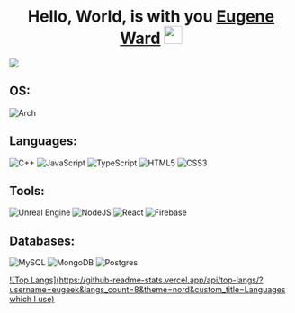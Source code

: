 <h1 align="center">Hello, World, is with you <a href="https://github.com/eugeek/" target="_blank">Eugene Ward</a> 
<img src="https://github.com/blackcater/blackcater/raw/main/images/Hi.gif" height="32"/></h1>

![](https://komarev.com/ghpvc/?username=eugeek&color=blue&style=for-the-badge&&label=VIEWS)

## OS:
![Arch](https://img.shields.io/badge/Arch%20Linux-1793D1?logo=arch-linux&logoColor=fff&style=for-the-badge)

## Languages:
![C++](https://img.shields.io/badge/c++-%2300599C.svg?style=for-the-badge&logo=c%2B%2B&logoColor=white)
![JavaScript](https://img.shields.io/badge/javascript-%23323330.svg?style=for-the-badge&logo=javascript&logoColor=%23F7DF1E)
![TypeScript](https://img.shields.io/badge/typescript-%23007ACC.svg?style=for-the-badge&logo=typescript&logoColor=white)
![HTML5](https://img.shields.io/badge/html5-%23E34F26.svg?style=for-the-badge&logo=html5&logoColor=white)
![CSS3](https://img.shields.io/badge/css3-%231572B6.svg?style=for-the-badge&logo=css3&logoColor=white)

## Tools:
![Unreal Engine](https://img.shields.io/badge/unrealengine-%23313131.svg?style=for-the-badge&logo=unrealengine&logoColor=white)
![NodeJS](https://img.shields.io/badge/node.js-6DA55F?style=for-the-badge&logo=node.js&logoColor=white)
![React](https://img.shields.io/badge/react-%2320232a.svg?style=for-the-badge&logo=react&logoColor=%2361DAFB)
![Firebase](https://img.shields.io/badge/firebase-%23039BE5.svg?style=for-the-badge&logo=firebase)

## Databases:
![MySQL](https://img.shields.io/badge/mysql-%2300f.svg?style=for-the-badge&logo=mysql&logoColor=white)
![MongoDB](https://img.shields.io/badge/MongoDB-%234ea94b.svg?style=for-the-badge&logo=mongodb&logoColor=white)
![Postgres](https://img.shields.io/badge/postgres-%23316192.svg?style=for-the-badge&logo=postgresql&logoColor=white)


  [![Top Langs](https://github-readme-stats.vercel.app/api/top-langs/?username=eugeek&langs_count=8&theme=nord&custom_title=Languages which I use)](https://github.com/anuraghazra/github-readme-stats)
 <!--
 ![Anurag's GitHub stats](https://github-readme-stats.vercel.app/api?username=eugeek&show_icons=true&theme=nord&hide=issues,contribs&custom_title=My_github_stats)
-->



